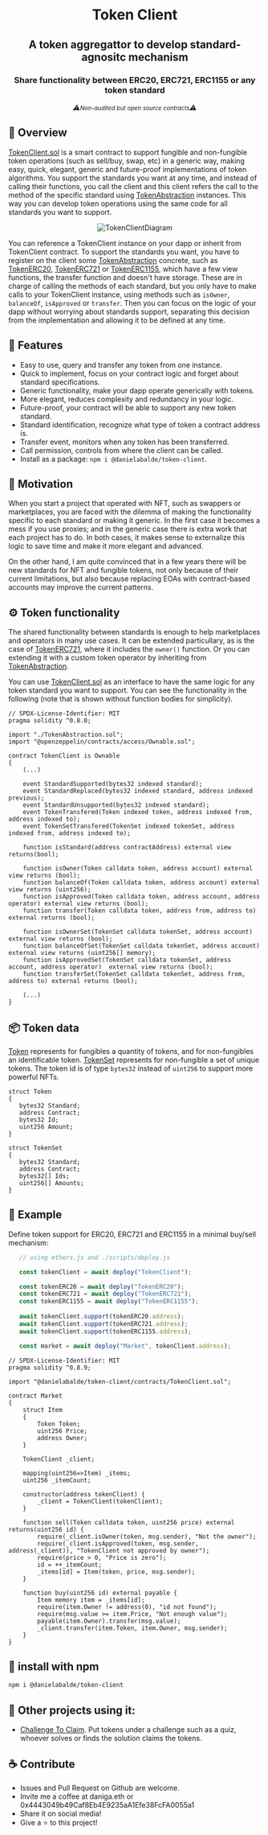 <h1 align="center">Token Client</h1> 
<h2 align="center">A token aggregattor to develop standard-agnositc mechanism</h2> 
<h3 align="center">Share functionality between ERC20, ERC721, ERC1155 or any token standard</h3>
<p align="center" style="font-style: italic">⚠️<small>Non-audited but open source contracts</small>⚠️</p>



## 🧐 Overview

[TokenClient.sol](contracts/TokenClient.sol) is a smart contract to support fungible and non-fungible token operations (such as sell/buy, swap, etc) in a generic way, making easy, quick, elegant, generic and future-proof implementations of token algorithms. You support the standards you want at any time, and instead of calling their functions, you call the client and this client refers the call to the method of the specific standard using [TokenAbstraction](contracts/TokenAbstraction.sol) instances. This way you can develop token operations  using the same code for all standards you want to support.

<p align="center"><img src="./imgs/TokenClientDiagram.PNG" alt="TokenClientDiagram"></p>
 
You can reference a TokenClient instance on your dapp or inherit from TokenClient contract. To support the standards you want, you have to register on the client some [TokenAbstraction](contracts/TokenAbstraction.sol) concrete, such as [TokenERC20](contracts/concretes/TokenERC20.sol), [TokenERC721](contracts/concretes/TokenERC721.sol) or [TokenERC1155](contracts/concretes/TokenERC1155.sol), which have a few view functions, the transfer function and doesn't have storage. These are in charge of calling the methods of each standard, but you only have to make calls to your TokenClient instance, using methods such as `isOwner`, `balanceOf`, `isApproved` or `transfer`. Then you can focus on the logic of your dapp without worrying about standards support, separating this decision from the implementation and allowing it to be defined at any time.

## 🌟 Features
- Easy to use, query and transfer any token from one instance.
- Quick to implement, focus on your contract logic and forget about standard specifications.
- Generic functionality, make your dapp operate generically with tokens.
- More elegant, reduces complexity and redundancy in your logic.
- Future-proof, your contract will be able to support any new token standard.
- Standard identification, recognize what type of token a contract address is.
- Transfer event, monitors when any token has been transferred.
- Call permission, controls from where the client can be called.
- Install as a package: `npm i @danielabalde/token-client`. 


## 🚀 Motivation

When you start a project that operated with NFT, such as swappers or marketplaces, you are faced with the dilemma of making the functionality specific to each standard or making it generic. In the first case it becomes a mess if you use proxies; and in the generic case there is extra work that each project has to do. In both cases, it makes sense to externalize this logic to save time and make it more elegant and advanced.

On the other hand, I am quite convinced that in a few years there will be new standards for NFT and fungible tokens, not only because of their current limitations, but also because replacing EOAs with contract-based accounts may improve the current patterns.

## ⚙️ Token functionality

The shared functionality between standards is enough to help marketplaces and operators in many use cases. It can be extended particullary, as is the case of [TokenERC721](contracts/concretes/TokenERC721.sol), where it includes the `owner()` function. Or you can extending it with a custom token operator by inheriting from [TokenAbstraction](contracts/TokenAbstraction.sol).

You can use [TokenClient.sol](contracts/TokenClient.sol) as an interface to have the same logic for any token standard you want to support. You can see the functionality in the following (note that is shown without function bodies for simplicity).

```solidity
// SPDX-License-Identifier: MIT
pragma solidity ^0.8.0;

import "./TokenAbstraction.sol"; 
import "@openzeppelin/contracts/access/Ownable.sol";
 
contract TokenClient is Ownable
{ 
    (...)

    event StandardSupported(bytes32 indexed standard);
    event StandardReplaced(bytes32 indexed standard, address indexed previous);
    event StandardUnsupported(bytes32 indexed standard);
    event TokenTransfered(Token indexed token, address indexed from, address indexed to);
    event TokenSetTransfered(TokenSet indexed tokenSet, address indexed from, address indexed to);

    function isStandard(address contractAddress) external view returns(bool);

    function isOwner(Token calldata token, address account) external view returns (bool);
    function balanceOf(Token calldata token, address account) external view returns (uint256);
    function isApproved(Token calldata token, address account, address operator) external view returns (bool);
    function transfer(Token calldata token, address from, address to) external returns (bool);
    
    function isOwnerSet(TokenSet calldata tokenSet, address account) external view returns (bool);
    function balanceOfSet(TokenSet calldata tokenSet, address account) external view returns (uint256[] memory);
    function isApprovedSet(TokenSet calldata tokenSet, address account, address operator)  external view returns (bool);
    function transferSet(TokenSet calldata tokenSet, address from, address to) external returns (bool);

    (...)
}
```
## 📦 Token data
 [Token](contracts/TokenData.sol) represents for fungibles a quantity of tokens, and for non-fungibles an identificable token. [TokenSet](contracts/TokenData.sol) represents for non-fungible a set of unique tokens. The token id is of type `bytes32` instead of `uint256` to support more powerful NFTs.

 ```solidity
struct Token
{
    bytes32 Standard;
    address Contract;
    bytes32 Id;
    uint256 Amount;  
}

struct TokenSet
{
    bytes32 Standard;
    address Contract;
    bytes32[] Ids;
    uint256[] Amounts;  
}
```
## 📖 Example
Define token support for ERC20, ERC721 and ERC1155 in a minimal buy/sell mechanism:


 ```js
    // using ethers.js and ./scripts/deploy.js

    const tokenClient = await deploy("TokenClient");

    const tokenERC20 = await deploy("TokenERC20");
    const tokenERC721 = await deploy("TokenERC721");
    const tokenERC1155 = await deploy("TokenERC1155");
           
    await tokenClient.support(tokenERC20.address);
    await tokenClient.support(tokenERC721.address);
    await tokenClient.support(tokenERC1155.address); 

    const market = await deploy("Market", tokenClient.address);
```

```solidity
// SPDX-License-Identifier: MIT
pragma solidity ^0.8.9;

import "@danielabalde/token-client/contracts/TokenClient.sol";

contract Market
{
    struct Item
    {
        Token Token;
        uint256 Price;
        address Owner;
    } 
   
    TokenClient _client;

    mapping(uint256=>Item) _items;
    uint256 _itemCount;

    constructor(address tokenClient) {
        _client = TokenClient(tokenClient);
    }

    function sell(Token calldata token, uint256 price) external returns(uint256 id) {
        require(_client.isOwner(token, msg.sender), "Not the owner");
        require(_client.isApproved(token, msg.sender, address(_client)), "TokenClient not approved by owner");
        require(price > 0, "Price is zero"); 
        id = ++_itemCount;
        _items[id] = Item(token, price, msg.sender);
    }

    function buy(uint256 id) external payable {
        Item memory item = _items[id];
        require(item.Owner != address(0), "id not found");
        require(msg.value >= item.Price, "Not enough value");
        payable(item.Owner).transfer(msg.value);
        _client.transfer(item.Token, item.Owner, msg.sender);
    } 
}
```

## 🔌 install with npm
```md
npm i @danielabalde/token-client
```

## 📌 Other projects using it:
- [Challenge To Claim](https://github.com/DanielAbalde/Challenge-To-Claim-Token). Put tokens under a challenge such as a quiz, whoever solves or finds the solution claims the tokens.



## ☕ Contribute 
* Issues and Pull Request on Github are welcome. 
* Invite me a coffee at daniga.eth or 0x4443049b49Caf8Eb4E9235aA1Efe38FcFA0055a1
* Share it on social media!
* Give a ⭐ to this project!